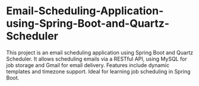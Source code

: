 # Email-Scheduling-Application-using-Spring-Boot-and-Quartz-Scheduler
This project is an email scheduling application using Spring Boot and Quartz Scheduler. It allows scheduling emails via a RESTful API, using MySQL for job storage and Gmail for email delivery. Features include dynamic templates and timezone support. Ideal for learning job scheduling in Spring Boot.

